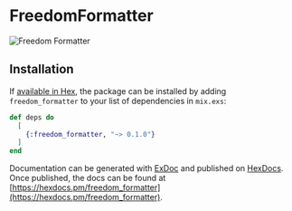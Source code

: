 # FreedomFormatter

<img src="https://gamache.github.io/images/freedom-formatter.jpg"
alt="Freedom Formatter">

## Installation

If [available in Hex](https://hex.pm/docs/publish), the package can be installed
by adding `freedom_formatter` to your list of dependencies in `mix.exs`:

```elixir
def deps do
  [
    {:freedom_formatter, "~> 0.1.0"}
  ]
end
```

Documentation can be generated with [ExDoc](https://github.com/elixir-lang/ex_doc)
and published on [HexDocs](https://hexdocs.pm). Once published, the docs can
be found at [https://hexdocs.pm/freedom_formatter](https://hexdocs.pm/freedom_formatter).

